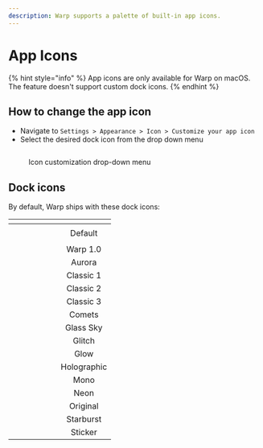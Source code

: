 ```yaml
---
description: Warp supports a palette of built-in app icons.
---
```


# App Icons

{% hint style="info" %}
App icons are only available for Warp on macOS. The feature doesn't support custom dock icons.
{% endhint %}

## How to change the app icon

* Navigate to `Settings > Appearance > Icon > Customize your app icon`
* Select the desired dock icon from the drop down menu

<figure><img src="https://2297236823-files.gitbook.io/~/files/v0/b/gitbook-x-prod.appspot.com/o/spaces%2F-MbqIgTw17KQvq_DQuRr%2Fuploads%2FU0G8I7zrENJHXhSwsaxJ%2FScreenshot%202024-12-04%20at%201.13.50%E2%80%AFPM.png?alt=media&#x26;token=b889a97a-7368-4025-87ff-e574f972377f" alt=""><figcaption><p>Icon customization drop-down menu</p></figcaption></figure>

## Dock icons

By default, Warp ships with these dock icons:

<table data-view="cards"><thead><tr><th align="center"></th><th align="center"></th></tr></thead><tbody><tr><td align="center"><div><figure><img src="https://2297236823-files.gitbook.io/~/files/v0/b/gitbook-x-prod.appspot.com/o/spaces%2F-MbqIgTw17KQvq_DQuRr%2Fuploads%2FoRG9r3pZMotfjAzcC4zw%2Fimage.png?alt=media&#x26;token=81b944a1-08d8-48ab-8c41-2b880bb91894" alt=""><figcaption></figcaption></figure></div></td><td align="center">Default</td></tr><tr><td align="center"><img src="https://2297236823-files.gitbook.io/~/files/v0/b/gitbook-x-prod.appspot.com/o/spaces%2F-MbqIgTw17KQvq_DQuRr%2Fuploads%2FRkG0bJOTBQYvQAyCOGp5%2FCleanShot%202024-12-05%20at%2010.03.16.png?alt=media&#x26;token=f24ebeb8-3cba-4ca6-8882-883320f32971" alt="" data-size="original"></td><td align="center">Warp 1.0</td></tr><tr><td align="center"><img src="https://2297236823-files.gitbook.io/~/files/v0/b/gitbook-x-prod.appspot.com/o/spaces%2F-MbqIgTw17KQvq_DQuRr%2Fuploads%2FHqE3tlOOBrqA5P1HfTmu%2FCleanShot%202024-12-05%20at%2010.12.39.png?alt=media&#x26;token=0ca3b2b7-83e1-41ec-b26e-9cd064579b7e" alt="" data-size="original"></td><td align="center">Aurora</td></tr><tr><td align="center"><img src="https://2297236823-files.gitbook.io/~/files/v0/b/gitbook-x-prod.appspot.com/o/spaces%2F-MbqIgTw17KQvq_DQuRr%2Fuploads%2FnxMnZUMYW8HFaCzgd87b%2FCleanShot%202024-12-05%20at%2010.13.15.png?alt=media&#x26;token=a75a1a4f-3ff0-4bb1-9395-21ad7edef8b0" alt="" data-size="original"></td><td align="center">Classic 1</td></tr><tr><td align="center"><img src="https://2297236823-files.gitbook.io/~/files/v0/b/gitbook-x-prod.appspot.com/o/spaces%2F-MbqIgTw17KQvq_DQuRr%2Fuploads%2FNHfAqHBn3v0M7UbMwM9P%2FCleanShot%202024-12-05%20at%2010.13.46.png?alt=media&#x26;token=f4fb979f-0303-485e-81ad-37dfdcdbd712" alt="" data-size="original"></td><td align="center">Classic 2</td></tr><tr><td align="center"><img src="https://2297236823-files.gitbook.io/~/files/v0/b/gitbook-x-prod.appspot.com/o/spaces%2F-MbqIgTw17KQvq_DQuRr%2Fuploads%2F7GqvZK3l24l7lSpovnFL%2FCleanShot%202024-12-05%20at%2010.14.32.png?alt=media&#x26;token=1cbc8790-069c-409f-b919-407196b359d9" alt="" data-size="original"></td><td align="center">Classic 3</td></tr><tr><td align="center"><img src="https://2297236823-files.gitbook.io/~/files/v0/b/gitbook-x-prod.appspot.com/o/spaces%2F-MbqIgTw17KQvq_DQuRr%2Fuploads%2FnNiuq5DZ8KBIdi61FluZ%2FCleanShot%202024-12-05%20at%2010.14.59.png?alt=media&#x26;token=279b3784-7b7a-4359-a406-536268a8fc3a" alt="" data-size="original"></td><td align="center">Comets</td></tr><tr><td align="center"><img src="https://2297236823-files.gitbook.io/~/files/v0/b/gitbook-x-prod.appspot.com/o/spaces%2F-MbqIgTw17KQvq_DQuRr%2Fuploads%2FE9KQsjhlswWjbvH3KNtf%2FCleanShot%202024-12-05%20at%2010.15.31.png?alt=media&#x26;token=10f401f4-3a15-4b62-831d-ea60b0304071" alt="" data-size="original"></td><td align="center">Glass Sky</td></tr><tr><td align="center"><img src="https://2297236823-files.gitbook.io/~/files/v0/b/gitbook-x-prod.appspot.com/o/spaces%2F-MbqIgTw17KQvq_DQuRr%2Fuploads%2FEr0lBGRroJc2h64aJT9h%2FCleanShot%202024-12-05%20at%2010.16.08.png?alt=media&#x26;token=4021a98f-ac47-450f-b201-ee9e44d7b3af" alt="" data-size="original"></td><td align="center">Glitch</td></tr><tr><td align="center"><img src="https://2297236823-files.gitbook.io/~/files/v0/b/gitbook-x-prod.appspot.com/o/spaces%2F-MbqIgTw17KQvq_DQuRr%2Fuploads%2Fz7sUo3tyVpqRm7F7yp0w%2FCleanShot%202024-12-05%20at%2010.16.58.png?alt=media&#x26;token=17613400-8af4-4ee1-bf9f-beb183d146ff" alt="" data-size="original"></td><td align="center">Glow</td></tr><tr><td align="center"><img src="https://2297236823-files.gitbook.io/~/files/v0/b/gitbook-x-prod.appspot.com/o/spaces%2F-MbqIgTw17KQvq_DQuRr%2Fuploads%2FT55itoi8QWNJVenw1ghP%2FCleanShot%202024-12-05%20at%2010.17.45.png?alt=media&#x26;token=f143ba18-cab9-4f1b-a64d-55bccfc5603f" alt="" data-size="original"></td><td align="center">Holographic</td></tr><tr><td align="center"><img src="https://2297236823-files.gitbook.io/~/files/v0/b/gitbook-x-prod.appspot.com/o/spaces%2F-MbqIgTw17KQvq_DQuRr%2Fuploads%2FfdU7NkK6ljDt6Ejz8Wvn%2FCleanShot%202024-12-05%20at%2010.18.17.png?alt=media&#x26;token=f719a4ef-5289-4868-8258-0fc559058b61" alt="" data-size="original"></td><td align="center">Mono</td></tr><tr><td align="center"><img src="https://2297236823-files.gitbook.io/~/files/v0/b/gitbook-x-prod.appspot.com/o/spaces%2F-MbqIgTw17KQvq_DQuRr%2Fuploads%2FgsT7g3p9h7P9BzQWaqQ2%2FCleanShot%202024-12-05%20at%2010.18.45.png?alt=media&#x26;token=19728f16-e3de-4372-a49a-3187a0605aa1" alt=""></td><td align="center">Neon</td></tr><tr><td align="center"><img src="https://2297236823-files.gitbook.io/~/files/v0/b/gitbook-x-prod.appspot.com/o/spaces%2F-MbqIgTw17KQvq_DQuRr%2Fuploads%2FIdzxH07TXpZbnuYxlz14%2FCleanShot%202024-12-05%20at%2010.19.33.png?alt=media&#x26;token=85b6b92d-bf31-482e-89dc-250a5c647bb8" alt="" data-size="original"></td><td align="center">Original</td></tr><tr><td align="center"><img src="https://2297236823-files.gitbook.io/~/files/v0/b/gitbook-x-prod.appspot.com/o/spaces%2F-MbqIgTw17KQvq_DQuRr%2Fuploads%2FotpTEpB02y0pI4OyqQCd%2FCleanShot%202024-12-05%20at%2010.20.09.png?alt=media&#x26;token=cee2e913-4647-46ea-884b-6c2d43b0f84b" alt="" data-size="original"></td><td align="center">Starburst</td></tr><tr><td align="center"><img src="https://2297236823-files.gitbook.io/~/files/v0/b/gitbook-x-prod.appspot.com/o/spaces%2F-MbqIgTw17KQvq_DQuRr%2Fuploads%2FnozUqCHG8pqTeUP8fAN2%2FCleanShot%202024-12-05%20at%2010.20.41.png?alt=media&#x26;token=6fac5255-0a8d-4d6b-9e05-886b91b42ad0" alt="" data-size="original"></td><td align="center">Sticker</td></tr></tbody></table>
